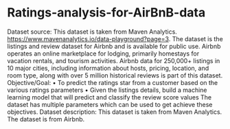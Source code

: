 # Ratings-analysis-for-AirBnB-data
Dataset source: This dataset is taken from Maven Analytics. https://www.mavenanalytics.io/data-playground?page=3. 
The dataset is the listings and review dataset for Airbnb and is available for public use. Airbnb operates an online marketplace for lodging, primarily homestays for vacation rentals, and tourism activities. Airbnb data for 250,000+ listings in 10 major cities, including information about hosts, pricing, location, and room type, along with over 5 million historical reviews is part of this dataset.
Objective/Goal: 
•	To predict the ratings star from a customer  based on the various ratings parameters
•	Given the listings details, build a machine learning model that will predict and classify the review score values
The dataset has multiple parameters which can be used to get achieve these objectives.
Dataset description:
This dataset is taken from Maven Analytics. The dataset is from Airbnb. 
